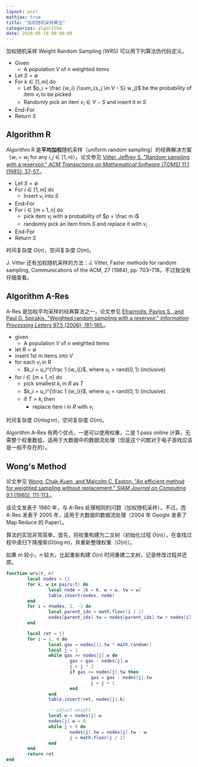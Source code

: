 ```yaml
---
layout: post
mathjax: true
title: "加权随机采样算法"
categories: algorithm
date: 2020-05-10 00:00:00
---
```


﻿加权随机采样 Weight Random Sampling (WRS) 可以用下列算法伪代码定义。

- Given
	- A population $V$ of $n$ weighted items
- Let $S = \emptyset$
- For $k \in [1, m]$ do
	- Let $p_i = \frac {w_i} {\sum_{s_j \in V - S} w_j}$ be the probability of item $v_i$ to be picked
	- Randomly pick an item $v_i \in V - S$ and insert it in $S$
- End-For
- Return $S$

## Algorithm R

Algorithm R 是**平均加权**随机采样（uniform random sampling）的经典解决方案（$w_i = w_j$ for any $i, j \in [1, n)$）。论文参见 [Vitter, Jeffrey S. "Random sampling with a reservoir." _ACM Transactions on Mathematical Software (TOMS)_ 11.1 (1985): 37-57.](http://www.cs.umd.edu/~samir/498/vitter.pdf)。

- Let $S = \emptyset$
- For $i \in [1, m]$ do
	- Insert $v_i$ into $S$
- End-For
- For $i \in [m+1, n]$ do
	- pick item $v_i$ with a probability of $p = \frac m i$
	- randomly pick an item from $S$ and replace it with $v_i$
- End-For
- Return $S$

时间复杂度 $O(n)$，空间复杂度 $O(m)$。

J. Vitter 还有加权随机采样的方法：J. Vitter, Faster methods for random sampling, Communications of the ACM, 27 (1984),  pp. 703–718，不过我没有仔细查看。

## Algorithm A-Res

A-Res 是加权平均采样的经典算法之一，论文参见 [Efraimidis, Pavlos S., and Paul G. Spirakis. "Weighted random sampling with a reservoir." _Information Processing Letters_ 97.5 (2006): 181-185.](https://www.sciencedirect.com/science/article/pii/S002001900500298X)。

- given
	- A population $V$ of $n$ weighted items
- let $R = \emptyset$
- insert 1st $m$ items into $V$
- for each $v_i$ in R
	- $k_i = u_i^{\frac 1 {w_i}}$, where $u_i = \mathrm{rand}(0, 1)$ (inclusive)
- for $i \in [m+1, n]$ do
	- pick smallest $k_i$ in $R$ as $T$
	- $k_i = u_i^{\frac 1 {w_i}}$, where $u_i = \mathrm{rand}(0, 1)$ (inclusive)
	- if $T \gt k_i$ then
		- replace item $i$ in $R$ with $v_i$

时间复杂度 $O(n \log m)$，空间复杂度 $O(m)$。

Algorithm A-Res 有两个优点，一是可以使用权重，二是 1 pass online 计算，无需整个权重数组，适用于大数据中的数据流处理（但是这个问题对于电子游戏应该是一般不存在的）。

## Wong's Method

论文参见 [Wong, Chak-Kuen, and Malcolm C. Easton. "An efficient method for weighted sampling without replacement." _SIAM Journal on Computing_ 9.1 (1980): 111-113.](https://epubs.siam.org/doi/pdf/10.1137/0209009)。

该论文发表于 1980 年，与 A-Res 处理相同的问题（加权随机采样），不过，而 A-Res 发表于 2005 年，适用于大数据的数据流处理（2004 年 Google 发表了 Map Reduce 的 Paper）。

算法的实现非常简单，首先，将权重构建为二叉树（初始化过程 $O(n)$），在查找过程中递归下降搜索$(O(\log m)$，并重新整理权重（$O(n)$）。

如果 $m$ 较小，$n$ 较大，比起重新构建 $O(n)$ 时间重建二叉树，记录修改过程并还原。

```lua
function wrs(t, n)
        local nodes = {}
        for k, w in pairs(t) do
                local node = {k = k, w = w, tw = w}
                table.insert(nodes, node)
        end
        for i = #nodes, 2, -1 do
                local parent_idx = math.floor(i / 2)
                nodes[parent_idx].tw = nodes[parent_idx].tw + nodes[i].tw
        end

        local ret = {}
        for i = 1, n do
                local gas = nodes[1].tw * math.random()
                local j = 1
                while gas >= nodes[j].w do
                        gas = gas - nodes[j].w
                        j = j * 2
                        if gas >= nodes[j].tw then
                                gas = gas - nodes[j].tw
                                j = j + 1
                        end
                end
                table.insert(ret, nodes[j].k)

                -- adjust weight
                local w = nodes[j].w
                nodes[j].w = 0
                while j > 0 do
                        nodes[j].tw = nodes[j].tw - w
                        j = math.floor(j / 2)
                end
        end
        return ret
end
```

